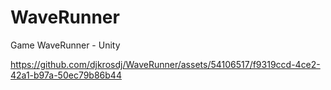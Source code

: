 # WaveRunner
Game WaveRunner - Unity



https://github.com/djkrosdj/WaveRunner/assets/54106517/f9319ccd-4ce2-42a1-b97a-50ec79b86b44

